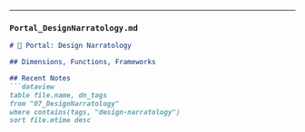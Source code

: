 
---

### `Portal_DesignNarratology.md`

```markdown
# 🧠 Portal: Design Narratology

## Dimensions, Functions, Frameworks

## Recent Notes
```dataview
table file.name, dn_tags
from "07_DesignNarratology"
where contains(tags, "design-narratology")
sort file.mtime desc
